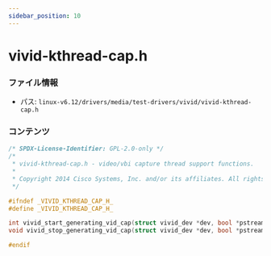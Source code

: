 ```yaml
---
sidebar_position: 10
---
```

# vivid-kthread-cap.h

### ファイル情報

- パス: `linux-v6.12/drivers/media/test-drivers/vivid/vivid-kthread-cap.h`

### コンテンツ

```h
/* SPDX-License-Identifier: GPL-2.0-only */
/*
 * vivid-kthread-cap.h - video/vbi capture thread support functions.
 *
 * Copyright 2014 Cisco Systems, Inc. and/or its affiliates. All rights reserved.
 */

#ifndef _VIVID_KTHREAD_CAP_H_
#define _VIVID_KTHREAD_CAP_H_

int vivid_start_generating_vid_cap(struct vivid_dev *dev, bool *pstreaming);
void vivid_stop_generating_vid_cap(struct vivid_dev *dev, bool *pstreaming);

#endif

```
